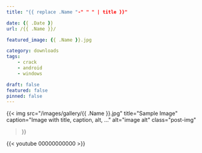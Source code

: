 ```yaml
---
title: "{{ replace .Name "-" " " | title }}"

date: {{ .Date }}
url: /{{ .Name }}/

featured_image: {{ .Name }}.jpg

category: downloads
tags:
    - crack
    - android
    - windows

draft: false
featured: false
pinned: false
---
```


{{< img 
    src="/images/gallery/{{ .Name }}.jpg" 
    title="Sample Image" 
    caption="Image with title, caption, alt, ..." 
    alt="image alt" 
    class="post-img"  
>}}



















{{< youtube 00000000000 >}}
